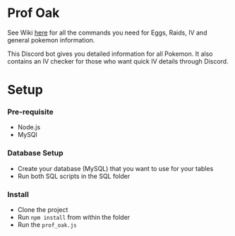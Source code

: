 # Prof Oak
See Wiki [here](https://github.com/georgeherby/ProfOak/wiki) for all the commands you need for Eggs, Raids, IV and general pokemon information.

This Discord bot gives you detailed information for all Pokemon. It also contains an IV checker for those who want quick IV details through Discord.

# Setup

### Pre-requisite
* Node.js
* MySQl

### Database Setup
* Create your database (MySQL) that you want to use for your tables
* Run both SQL scripts in the SQL folder

### Install
* Clone the project
* Run `npm install` from within the folder
* Run the `prof_oak.js`
